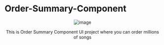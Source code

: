 # Order-Summary-Component
<div align="center">

![image](https://user-images.githubusercontent.com/91419219/230784510-047ddc74-ef73-45bc-959f-dba4be8d2f51.png)

This is Order Summary Component UI project where you can order millions of songs

</div>
